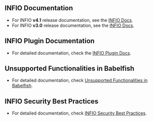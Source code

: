 ## INFIO Documentation

- For INFIO **v4.1** release documentation, see the [INFIO Docs](https://github.com/cornerstone-consulting/INFIODocs/blob/infio_v4.1/infio-docs.md). 
- For INFIO **v3.0** release documentation, see the [INFIO Docs](https://github.com/cornerstone-consulting/INFIODocs/tree/infio_v3.0/infio-docs.md).  
   
## INFIO Plugin Documentation

- For detailed documentation, check the [INFIO Plugin Docs](infio-plugin.md).  

## Unsupported Functionalities in Babelfish

- For detailed documentation, check [Unsupported Functionalities in Babelfish](unsupported-functionalities-in-babelfish.md).  

## INFIO Security Best Practices

- For detailed documentation, check [INFIO Security Best Practices](INFIO-security-best-practices.md).
